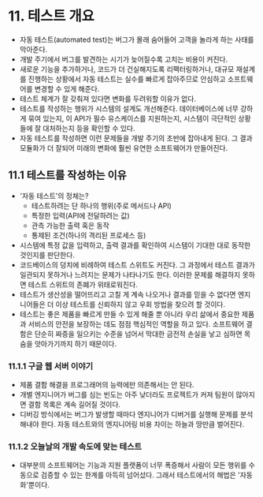 # 11. 테스트 개요

- 자동 테스트(automated test)는 버그가 몰래 숨어들어 고객을 놀라게 하는 사태를 막아준다.
- 개발 주기에서 버그를 발견하는 시기가 늦어질수록 고치는 비용이 커진다.
- 새로운 기능을 추가하거나, 코드가 더 건실해지도록 리팩터링하거나, 대규모 재설계를 진행하는 상황에서 자동 테스트는 실수를 빠르게 잡아주므로 안심하고 소프트웨어를 변경할 수 있게 해준다.
- 테스트 체계가 잘 갖춰져 있다면 변화를 두려워할 이유가 없다.
- 테스트를 작성하는 행위가 시스템의 설계도 개선해준다. 데이터베이스에 너무 강하게 묶여 있는지, 이 API가 필수 유스케이스를 지원하는지, 시스템이 극단적인 상황들에 잘 대처하는지 등을 확인할 수 있다.
- 자동 테스트를 작성하면 이런 문제들을 개발 주기의 초반에 잡아내게 된다. 그 결과 모듈화가 더 잘되어 미래의 변화에 훨씬 유연한 소프트웨어가 만들어진다.

## 11.1 테스트를 작성하는 이유

- '자동 테스트'의 정체는?
  - 테스트하려는 단 하나의 행위(주로 메서드나 API)
  - 특정한 입력(API에 전달하려는 값)
  - 관측 가능한 출력 혹은 동작
  - 통제된 조건(하나의 격리된 프로세스 등)
- 시스템에 특정 값을 입력하고, 출력 결과를 확인하여 시스템이 기대한 대로 동작한 것인지를 판단한다.
- 코드베이스의 덩치에 비례하여 테스트 스위트도 커진다. 그 과정에서 테스트 결과가 일관되지 못하거나 느려지는 문제가 나타나기도 한다. 이러한 문제를 해결하지 못하면 테스트 스위트의 존폐가 위태로워진다.
- 테스트가 생산성을 떨어뜨리고 고칠 게 계속 나오거나 결과를 믿을 수 없다면 엔지니어들은 더 이상 테스트를 신뢰하지 않고 우회 방법을 찾으려 할 것이다.
- 테스트는 좋은 제품을 빠르게 만들 수 있게 해줄 뿐 아니라 우리 삶에서 중요한 제품과 서비스의 안전을 보장하는 데도 점점 핵심적인 역할을 하고 있다. 소프트웨어 결함은 단순히 짜증을 일으키는 수준을 넘어서 막대한 금전적 손실을 낳고 심하면 목숨을 앗아가기까지 하기 때문이다.

### 11.1.1 구글 웹 서버 이야기

- 제품 결함 해결을 프로그래머의 능력에만 의존해서는 안 된다.
- 개별 엔지니어가 버그를 심는 빈도는 아주 낮더라도 프로젝트가 커져 팀원이 많아지면 결함 목록은 계속 길어질 것이다.
- 디버깅 방식에서는 버그가 발생할 때마다 엔지니어가 디버거를 실행해 문제를 분석해내야 한다. 자동 테스트와의 엔지니어링 비용 차이는 하늘과 땅만큼 벌어진다.

### 11.1.2 오늘날의 개발 속도에 맞는 테스트

- 대부분의 소프트웨어는 기능과 지원 플랫폼이 너무 폭증해서 사람이 모든 행위를 수동으로 검증할 수 있는 한계를 아득히 넘어섰다. 그래서 테스트에서의 해법은 '자동화'뿐이다.

